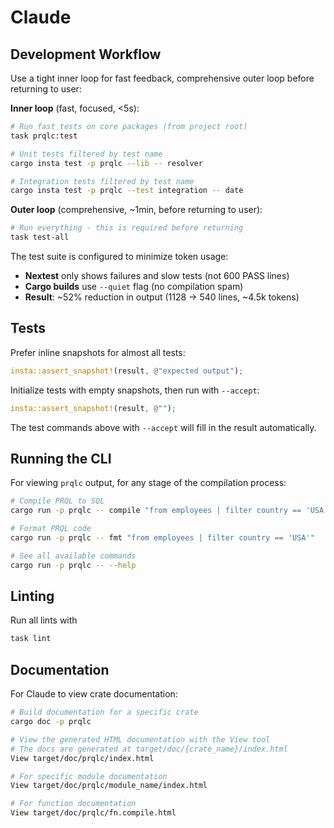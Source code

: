 # Claude

## Development Workflow

Use a tight inner loop for fast feedback, comprehensive outer loop before
returning to user:

**Inner loop** (fast, focused, <5s):

```sh
# Run fast tests on core packages (from project root)
task prqlc:test

# Unit tests filtered by test name
cargo insta test -p prqlc --lib -- resolver

# Integration tests filtered by test name
cargo insta test -p prqlc --test integration -- date
```

**Outer loop** (comprehensive, ~1min, before returning to user):

```sh
# Run everything - this is required before returning
task test-all
```

The test suite is configured to minimize token usage:

- **Nextest** only shows failures and slow tests (not 600 PASS lines)
- **Cargo builds** use `--quiet` flag (no compilation spam)
- **Result**: ~52% reduction in output (1128 → 540 lines, ~4.5k tokens)

## Tests

Prefer inline snapshots for almost all tests:

```rust
insta::assert_snapshot!(result, @"expected output");
```

Initialize tests with empty snapshots, then run with `--accept`:

```rust
insta::assert_snapshot!(result, @"");
```

The test commands above with `--accept` will fill in the result automatically.

## Running the CLI

For viewing `prqlc` output, for any stage of the compilation process:

```sh
# Compile PRQL to SQL
cargo run -p prqlc -- compile "from employees | filter country == 'USA'"

# Format PRQL code
cargo run -p prqlc -- fmt "from employees | filter country == 'USA'"

# See all available commands
cargo run -p prqlc -- --help
```

## Linting

Run all lints with

```sh
task lint
```

## Documentation

For Claude to view crate documentation:

```sh
# Build documentation for a specific crate
cargo doc -p prqlc

# View the generated HTML documentation with the View tool
# The docs are generated at target/doc/{crate_name}/index.html
View target/doc/prqlc/index.html

# For specific module documentation
View target/doc/prqlc/module_name/index.html

# For function documentation
View target/doc/prqlc/fn.compile.html
```
